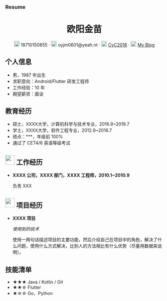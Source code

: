 ### Resume

 <center>
     <h1>欧阳金苗</h1>
     <div>
         <span>
             <img src="assets/phone-solid.svg" width="18px">
             18710150855
         </span>
         ·
         <span>
             <img src="assets/envelope-solid.svg" width="18px">
             oyjm0601@yeah.nt
         </span>
         ·
         <span>
             <img src="assets/github-brands.svg" width="18px">
             <a href="https://github.com/jinmiao">CyC2018</a>
         </span>
         ·
         <span>
             <img src="assets/rss-solid.svg" width="18px">
             <a href="#">My Blog</a>
         </span>
     </div>
 </center>

 ## 个人信息 

 - 男，1987 年出生
 - 求职意向：Android/Flutter 研发工程师
 - 工作经验：10 年
 - 期望薪资：面谈

## 教育经历

- 硕士，XXXX大学，计算机科学与技术专业，2016.9~2019.7
- 学士，XXXX大学，软件工程专业，2012.9~2016.7
- 绩点：***，年级前 100%
- 通过了 CET4/6 英语等级考试

## <img src="assets/briefcase-solid.svg" width="30px"> 工作经历

- **XXXX 公司，XXXX 部门，XXXX 工程师，2010.1~2010.9**

   负责 XXX

## <img src="assets/project-diagram-solid.svg" width="30px"> 项目经历

- **XXXX 项目**

  *使用到的技术*

  使用一两句话描述项目的主要功能，然后介绍自己在项目中的角色，解决了什么问题，使用什么方式解决，比别人的方法相比有什么优势（尽量用数据来说明）。

## 技能清单

- ★★★ Java / Kotlin / Git
- ★★☆ Flutter
- ★☆☆ Go、Python
